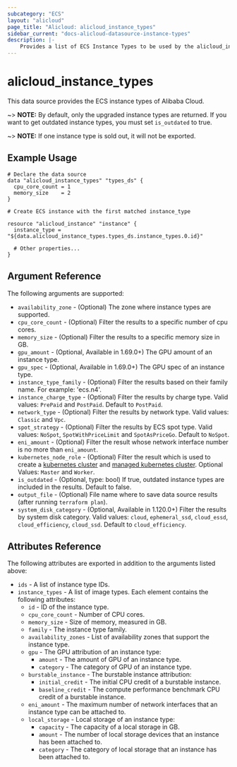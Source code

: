 ```yaml
---
subcategory: "ECS"
layout: "alicloud"
page_title: "Alicloud: alicloud_instance_types"
sidebar_current: "docs-alicloud-datasource-instance-types"
description: |-
    Provides a list of ECS Instance Types to be used by the alicloud_instance resource.
---
```


# alicloud\_instance\_types

This data source provides the ECS instance types of Alibaba Cloud.

~> **NOTE:** By default, only the upgraded instance types are returned. If you want to get outdated instance types, you must set `is_outdated` to true.

~> **NOTE:** If one instance type is sold out, it will not be exported.

## Example Usage

```
# Declare the data source
data "alicloud_instance_types" "types_ds" {
  cpu_core_count = 1
  memory_size    = 2
}

# Create ECS instance with the first matched instance_type

resource "alicloud_instance" "instance" {
  instance_type = "${data.alicloud_instance_types.types_ds.instance_types.0.id}"

  # Other properties...
}

```

## Argument Reference

The following arguments are supported:

* `availability_zone` - (Optional) The zone where instance types are supported.
* `cpu_core_count` - (Optional) Filter the results to a specific number of cpu cores.
* `memory_size` - (Optional) Filter the results to a specific memory size in GB.
* `gpu_amount` - (Optional, Available in 1.69.0+) The GPU amount of an instance type.
* `gpu_spec` - (Optional, Available in 1.69.0+) The GPU spec of an instance type.
* `instance_type_family` - (Optional) Filter the results based on their family name. For example: 'ecs.n4'.
* `instance_charge_type` - (Optional) Filter the results by charge type. Valid values: `PrePaid` and `PostPaid`. Default to `PostPaid`.
* `network_type` - (Optional) Filter the results by network type. Valid values: `Classic` and `Vpc`.
* `spot_strategy` - (Optional) Filter the results by ECS spot type. Valid values: `NoSpot`, `SpotWithPriceLimit` and `SpotAsPriceGo`. Default to `NoSpot`.
* `eni_amount` - (Optional) Filter the result whose network interface number is no more than `eni_amount`.
* `kubernetes_node_role` - (Optional) Filter the result which is used to create a [kubernetes cluster](https://www.terraform.io/docs/providers/alicloud/r/cs_kubernetes.html)
 and [managed kubernetes cluster](https://www.terraform.io/docs/providers/alicloud/r/cs_managed_kubernetes.html). Optional Values: `Master` and `Worker`.
* `is_outdated` - (Optional, type: bool) If true, outdated instance types are included in the results. Default to false.
* `output_file` - (Optional) File name where to save data source results (after running `terraform plan`).
* `system_disk_category` - (Optional, Available in 1.120.0+) Filter the results by system disk category. Valid values: `cloud`, `ephemeral_ssd`, `cloud_essd`, `cloud_efficiency`, `cloud_ssd`. Default to `cloud_efficiency`.

## Attributes Reference

The following attributes are exported in addition to the arguments listed above:

* `ids` - A list of instance type IDs.
* `instance_types` - A list of image types. Each element contains the following attributes:
  * `id` - ID of the instance type.
  * `cpu_core_count` - Number of CPU cores.
  * `memory_size` - Size of memory, measured in GB.
  * `family` - The instance type family.
  * `availability_zones` - List of availability zones that support the instance type.
  * `gpu` - The GPU attribution of an instance type:
    * `amount` - The amount of GPU of an instance type.
    * `category` - The category of GPU of an instance type.
  * `burstable_instance` - The burstable instance attribution:
    * `initial_credit` - The initial CPU credit of a burstable instance.
    * `baseline_credit` - The compute performance benchmark CPU credit of a burstable instance.
  * `eni_amount` - The maximum number of network interfaces that an instance type can be attached to.
  * `local_storage` - Local storage of an instance type:
    * `capacity` - The capacity of a local storage in GB.
    * `amount` - The number of local storage devices that an instance has been attached to.
    * `category` - The category of local storage that an instance has been attached to.
